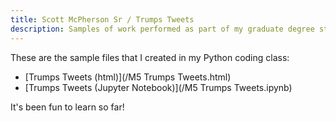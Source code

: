 ```yaml
---
title: Scott McPherson Sr / Trumps Tweets
description: Samples of work performed as part of my graduate degree studies
---
```

These are the sample files that I created in my Python coding class:
 - [Trumps Tweets (html)](/M5 Trumps Tweets.html)
 - [Trumps Tweets (Jupyter Notebook)](/M5 Trumps Tweets.ipynb)
 
 It's been fun to learn so far!
